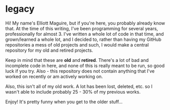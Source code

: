 # legacy

Hi! My name's Elliott Maguire, but if you're here, you probably already know that. At the time of this writing, I've been programming for several years, professionally for almost 3. I've written a whole lot of code in that time, and grown/learned a whole lot, and I decided to, rather than having my GitHub repositories a mess of old projects and such, I would make a central repository for my old and retired projects.

Keep in mind that these are **old** and **retired**. There's a lot of bad and incomplete code in here, and none of this is really meant to be run, so good luck if you try. Also - this repository does not contain anything that I've worked on recently or am actively working on.

Also, this isn't all of my old work. A lot has been lost, deleted, etc. so I wasn't able to include probably 25 - 30% of my previous works.

Enjoy! It's pretty funny when you get to the older stuff...
